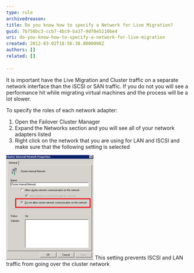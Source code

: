 ```yaml
---
type: rule
archivedreason: 
title: Do you know how to specify a Network for Live Migration?
guid: 7b758bc3-ccb7-4bc9-ba37-9df0e5210be4
uri: do-you-know-how-to-specify-a-network-for-live-migration
created: 2012-03-02T18:56:38.0000000Z
authors: []
related: []

---
```


It is important have the Live Migration and Cluster traffic on a separate network interface than the iSCSI or SAN traffic. If you do not you will see a performance hit while migrating virtual machines and the process will be a lot slower.

<!--endintro-->

To specify the roles of each network adapter:

1. Open the Failover Cluster Manager
2. Expand the Networks section and you will see all of your network adapters listed
3. Right click on the network that you are using for LAN and ISCSI and make sure that the following setting is selected


![Network properties window](cluster-network.jpg)
This setting prevents ISCSI and LAN traffic from going over the cluster network
